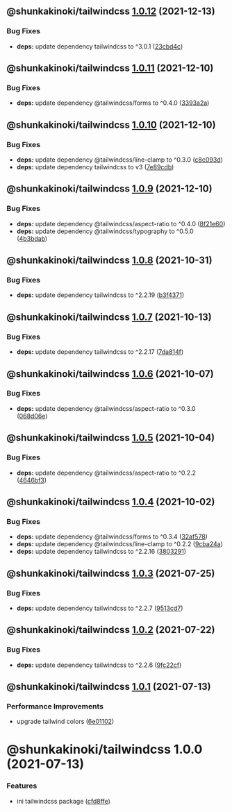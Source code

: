 ## @shunkakinoki/tailwindcss [1.0.12](https://github.com/shunkakinoki/configurations/compare/@shunkakinoki/tailwindcss@1.0.11...@shunkakinoki/tailwindcss@1.0.12) (2021-12-13)

### Bug Fixes

- **deps:** update dependency tailwindcss to ^3.0.1 ([23cbd4c](https://github.com/shunkakinoki/configurations/commit/23cbd4cfe6a6e16221a2c31db17011befc2107fc))

## @shunkakinoki/tailwindcss [1.0.11](https://github.com/shunkakinoki/configurations/compare/@shunkakinoki/tailwindcss@1.0.10...@shunkakinoki/tailwindcss@1.0.11) (2021-12-10)

### Bug Fixes

- **deps:** update dependency @tailwindcss/forms to ^0.4.0 ([3393a2a](https://github.com/shunkakinoki/configurations/commit/3393a2a9909ed4692814ff0a4629402d5adb9a9a))

## @shunkakinoki/tailwindcss [1.0.10](https://github.com/shunkakinoki/configurations/compare/@shunkakinoki/tailwindcss@1.0.9...@shunkakinoki/tailwindcss@1.0.10) (2021-12-10)

### Bug Fixes

- **deps:** update dependency @tailwindcss/line-clamp to ^0.3.0 ([c8c093d](https://github.com/shunkakinoki/configurations/commit/c8c093d999db65ef6a4469c77f49327197e0b67d))
- **deps:** update dependency tailwindcss to v3 ([7e89cdb](https://github.com/shunkakinoki/configurations/commit/7e89cdb2e4318d5091a9526bd43a401392b05068))

## @shunkakinoki/tailwindcss [1.0.9](https://github.com/shunkakinoki/configurations/compare/@shunkakinoki/tailwindcss@1.0.8...@shunkakinoki/tailwindcss@1.0.9) (2021-12-10)

### Bug Fixes

- **deps:** update dependency @tailwindcss/aspect-ratio to ^0.4.0 ([8f21e60](https://github.com/shunkakinoki/configurations/commit/8f21e60efa5feac6eba8cc6a8d230c4b8ca33aa7))
- **deps:** update dependency @tailwindcss/typography to ^0.5.0 ([4b3bdab](https://github.com/shunkakinoki/configurations/commit/4b3bdab5097e8bf9268a5484173b44168a0eb172))

## @shunkakinoki/tailwindcss [1.0.8](https://github.com/shunkakinoki/configurations/compare/@shunkakinoki/tailwindcss@1.0.7...@shunkakinoki/tailwindcss@1.0.8) (2021-10-31)

### Bug Fixes

- **deps:** update dependency tailwindcss to ^2.2.19 ([b3f4371](https://github.com/shunkakinoki/configurations/commit/b3f4371aaa83af068a546595146c4abc1b3d7c60))

## @shunkakinoki/tailwindcss [1.0.7](https://github.com/shunkakinoki/configurations/compare/@shunkakinoki/tailwindcss@1.0.6...@shunkakinoki/tailwindcss@1.0.7) (2021-10-13)

### Bug Fixes

- **deps:** update dependency tailwindcss to ^2.2.17 ([7da814f](https://github.com/shunkakinoki/configurations/commit/7da814f765d5ad8a04232fec2ab778ed57cca77f))

## @shunkakinoki/tailwindcss [1.0.6](https://github.com/shunkakinoki/configurations/compare/@shunkakinoki/tailwindcss@1.0.5...@shunkakinoki/tailwindcss@1.0.6) (2021-10-07)

### Bug Fixes

- **deps:** update dependency @tailwindcss/aspect-ratio to ^0.3.0 ([068d06e](https://github.com/shunkakinoki/configurations/commit/068d06e833665cb008abbb54f1b0ffac4cf6004a))

## @shunkakinoki/tailwindcss [1.0.5](https://github.com/shunkakinoki/configurations/compare/@shunkakinoki/tailwindcss@1.0.4...@shunkakinoki/tailwindcss@1.0.5) (2021-10-04)

### Bug Fixes

- **deps:** update dependency @tailwindcss/aspect-ratio to ^0.2.2 ([4646bf3](https://github.com/shunkakinoki/configurations/commit/4646bf31417a7aa8b0843ac508471005cfc38607))

## @shunkakinoki/tailwindcss [1.0.4](https://github.com/shunkakinoki/configurations/compare/@shunkakinoki/tailwindcss@1.0.3...@shunkakinoki/tailwindcss@1.0.4) (2021-10-02)

### Bug Fixes

- **deps:** update dependency @tailwindcss/forms to ^0.3.4 ([32af578](https://github.com/shunkakinoki/configurations/commit/32af578d60bf40d1f833256303b454ca40247c41))
- **deps:** update dependency @tailwindcss/line-clamp to ^0.2.2 ([9cba24a](https://github.com/shunkakinoki/configurations/commit/9cba24afbc3eb6665754a123e6080d886b5d6c50))
- **deps:** update dependency tailwindcss to ^2.2.16 ([3803291](https://github.com/shunkakinoki/configurations/commit/38032919285aace4a31dd0c1548a618de1b8d9b6))

## @shunkakinoki/tailwindcss [1.0.3](https://github.com/shunkakinoki/configurations/compare/@shunkakinoki/tailwindcss@1.0.2...@shunkakinoki/tailwindcss@1.0.3) (2021-07-25)

### Bug Fixes

- **deps:** update dependency tailwindcss to ^2.2.7 ([9513cd7](https://github.com/shunkakinoki/configurations/commit/9513cd76b7bd076f6b809a9dd8aa2e6f20b7705c))

## @shunkakinoki/tailwindcss [1.0.2](https://github.com/shunkakinoki/configurations/compare/@shunkakinoki/tailwindcss@1.0.1...@shunkakinoki/tailwindcss@1.0.2) (2021-07-22)

### Bug Fixes

- **deps:** update dependency tailwindcss to ^2.2.6 ([9fc22cf](https://github.com/shunkakinoki/configurations/commit/9fc22cf7c982a370297e08d1f043f40980be2c09))

## @shunkakinoki/tailwindcss [1.0.1](https://github.com/shunkakinoki/configurations/compare/@shunkakinoki/tailwindcss@1.0.0...@shunkakinoki/tailwindcss@1.0.1) (2021-07-13)

### Performance Improvements

- upgrade tailwind colors ([6e01102](https://github.com/shunkakinoki/configurations/commit/6e01102bc6396e26363817537313f0b4d9a1fbaf))

# @shunkakinoki/tailwindcss 1.0.0 (2021-07-13)

### Features

- ini tailwindcss package ([cfd8ffe](https://github.com/shunkakinoki/configurations/commit/cfd8ffe26963f97efb526a174d3d6db7f46db348))
